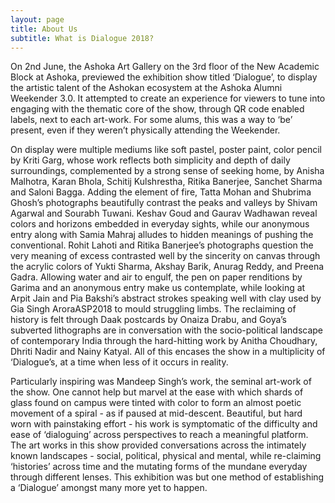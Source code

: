 ```yaml
---
layout: page
title: About Us
subtitle: What is Dialogue 2018?
---
```


On 2nd June, the Ashoka Art Gallery on the 3rd floor of the New Academic Block at Ashoka, previewed the exhibition show titled ‘Dialogue’, to display the artistic talent of the Ashokan ecosystem at the Ashoka Alumni Weekender 3.0. It attempted to create an experience for viewers to tune into engaging with the thematic core of the show, through QR code enabled labels, next to each art-work. For some alums, this was a way to ‘be’ present, even if they weren’t physically attending the Weekender.  

On display were multiple mediums like soft pastel, poster paint, color pencil by Kriti Garg, whose work reflects both simplicity and depth of daily surroundings, complemented by a strong sense of seeking home, by Anisha Malhotra, Karan Bhola, Schitij Kulshrestha, Ritika Banerjee, Sanchet Sharma and Saloni Bagga. Adding the element of fire, Tatta Mohan and Shubrima Ghosh’s photographs beautifully contrast the peaks and valleys by Shivam Agarwal and Sourabh Tuwani. Keshav Goud and Gaurav Wadhawan reveal colors and horizons embedded in everyday sights, while our anonymous entry along with Samia Mahraj alludes to hidden meanings of pushing the conventional. Rohit Lahoti and Ritika Banerjee’s photographs question the very meaning of excess contrasted well by the sincerity on canvas through the acrylic colors of Yukti Sharma, Akshay Barik, Anurag Reddy, and Preena Gadra. Allowing water and air to engulf, the pen on paper renditions by Garima and an anonymous entry make us contemplate, while looking at Arpit Jain and Pia Bakshi’s abstract strokes speaking well with clay used by Gia Singh AroraASP2018 to mould struggling limbs. The reclaiming of history is felt through Daak postcards by Onaiza Drabu, and Goya’s subverted lithographs are in conversation with the socio-political landscape of contemporary India through the hard-hitting work by Anitha Choudhary, Dhriti Nadir and Nainy Katyal. All of this encases the show in a multiplicity of ‘Dialogue’s, at a time when less of it occurs in reality.

Particularly inspiring was Mandeep Singh’s work, the seminal art-work of the show. One cannot help but marvel at the ease with which shards of glass found on campus were tinted with color to form an almost poetic movement of a spiral - as if paused at mid-descent. Beautiful, but hard worn with painstaking effort - his work is symptomatic of the difficulty and ease of ‘dialoguing’ across perspectives to reach a meaningful platform. The art works in this show provided conversations across the intimately known landscapes - social, political, physical and mental, while re-claiming ‘histories’ across time and the mutating forms of the mundane everyday through different lenses. This exhibition was but one method of establishing a ‘Dialogue’ amongst many more yet to happen.  

